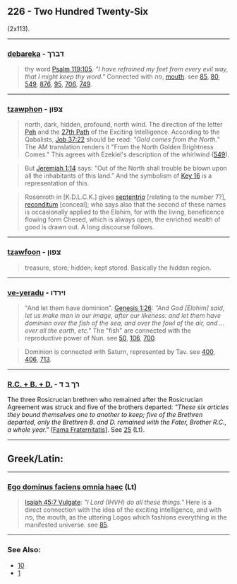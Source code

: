 ## 226 - Two Hundred Twenty-Six
(2x113).

---

### [debareka](/keys/DBRK) - דברך
> thy word [Psalm 119:105](http://biblehub.com/psalms/119-105.htm). *"I have refrained my feet from every evil way, that I might keep thy word."* Connected with פה, [mouth](/keys/PH). see [85](85), [80](80), [549](549), [876](876), [95](95), [706](706), [749](749).

---

### [tzawphon](/keys/TzPVN) - צפון
> north, dark, hidden, profound, north wind. The direction of the letter [Peh](/keys/P) and the [27th Path](27) of the Exciting Intelligence. According to the Qabalists, [Job 37:22](http://biblehub.com/job/37-22.htm) should be read: *"Gold comes from the North."* The AM translation renders it "From the North Golden Brightness Comes." This agrees with Ezekiel's description of the whirlwind ([549](549)).

> But [Jeremiah 1:14](http://biblehub.com//.htm) says: "Out of the North shall trouble be blown upon all the inhabitants of this land." And the symbolism of [Key 16](16) is a representation of this.

> Rosenroth in [K.D.L.C.K.] gives [septentrio](/latin?word=septentrio) [relating to the number 7?], [reconditum](/latin?word=reconditum) [conceal]; who says also that the second of these names is occasionally applied to the Elohim, for with the living, beneficence flowing form Chesed, which is always open, the enriched wealth of good is drawn out. A long discourse follows.

---

### [tzawfoon](/keys/TzPVN) - צפון
> treasure, store; hidden; kept stored. Basically the hidden region.

---

### [ve-yeradu](/keys/VIRDV) - וירדו
> "And let them have dominion". [Genesis 1:26](http://biblehub.com/genesis/1-26.htm): *"And God [Elohim] said, let us make man in our image, after our likeness: and let them have dominion over the fish of the sea, and over the fowl of the air, and ... over all the earth, etc."* The "fish" are connected with the reproductive power of Nun. see [50](50), [106](106), [700](700).

> Dominion is connected with Saturn, represented by Tav. see [400](400), [406](406), [713](713).

---

### [R.C. + B. + D.](/keys/RK.B.D) - רך ב ד
The three Rosicrucian brethren who remained after the Rosicrucian Agreement was struck and five of the brothers departed: *"These six articles they bound themselves one to another to keep; five of the Brethren departed, only the Brethren B. and D. remained with the Fater, Brother R.C., a whole year."* [[Fama Fraternitatis](https://archive.org/details/PaulFosterCase-TheTrueAndInvisibleRosicrucianOrder4thEd-1985)]. See [25](25) (Lt).

---

## Greek/Latin:

---

### [Ego dominus faciens omnia haec](/latin?word=Ego+dominus+faciens+omnia+haec) (Lt)
> [Isaiah 45:7 Vulgate](https://www.biblestudytools.com/parallel-bible/passage/?q=isaiah+45:7&t=vul&t2=kjv): *"I Lord (IHVH) do all these things."* Here is a direct connection with the idea of the exciting intelligence, and with פה, the mouth, as the uttering Logos which fashions everything in the manifested universe. see [85](85).

---

### See Also:

- [10](10)
- [1](1)
